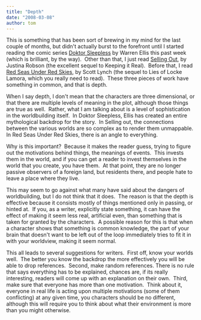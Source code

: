 ```yaml
---
title: "Depth"
date: "2008-03-08"
author: tom
---
```


This is something that has been sort of brewing in my mind for the last couple of months, but didn't actually burst to the forefront until I started reading the comic series [Doktor Sleepless](http://www.doktorsleepless.com) by Warren Ellis this past week (which is brilliant, by the way).  Other than that, I just read [Selling Out](https://www.indiebound.org/book/9781916138933), by Justina Robson (the excellent sequel to Keeping it Real).  Before that, I read [Red Seas Under Red Skies](https://www.indiebound.org/book/9780553588958), by Scott Lynch (the sequel to Lies of Locke Lamora, which you really need to read).  These three pieces of work have something in common, and that is depth.

When I say depth, I don't mean that the characters are three dimensional, or that there are multiple levels of meaning in the plot, although those things are true as well.  Rather, what I am talking about is a level of sophistication in the worldbuilding itself.  In Doktor Sleepless, Ellis has created an entire mythological backdrop for the story.  In Selling out, the connections between the various worlds are so complex as to render them unmappable.  In Red Seas Under Red Skies, there is an angle to everything.

Why is this important?  Because it makes the reader guess, trying to figure out the motivations behind things, the meanings of events.  This invests them in the world, and if you can get a reader to invest themselves in the world that you create, you have them.  At that point, they are no longer passive observers of a foreign land, but residents there, and people hate to leave a place where they live.

This may seem to go against what many have said about the dangers of worldbuilding, but I do not think that it does.  The reason is that the depth is effective because it consists mostly of things mentioned only in passing, or hinted at.  If you, as a writer, explicitly state something, it can have the effect of making it seem less real, artificial even, than something that is taken for granted by the characters.  A possible reason for this is that when a character shows that something is common knowledge, the part of your brain that doesn't want to be left out of the loop immediately tries to fit it in with your worldview, making it seem normal.

This all leads to several suggestions for writers.  First off, know your worlds well.  The better you know the backdrop the more effectively you will be able to drop references.  Second, make random references. There is no rule that says everything has to be explained, chances are, if its really interesting, readers will come up with an explanation on their own.  Third, make sure that everyone has more than one motivation.  Think about it, everyone in real life is acting upon multiple motivations (some of them conflicting) at any given time, you characters should be no different, although this will require you to think about what their environment is more than you might otherwise.
